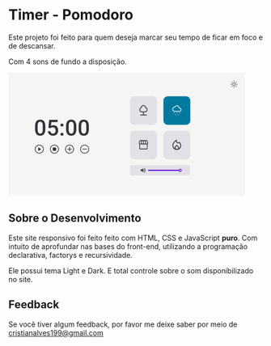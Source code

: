 
# Timer - Pomodoro

Este projeto foi feito para quem deseja marcar seu tempo de ficar em foco e de descansar. 

Com 4 sons de fundo a disposição.


![App Screenshot](./imgs/preVisualization.png)


## Sobre o Desenvolvimento

Este site responsivo foi feito feito com HTML, CSS e JavaScript **puro**. Com intuito de aprofundar nas bases do front-end, utilizando a programação declarativa, factorys e recursividade.

Ele possui tema Light e Dark. E total controle sobre o som disponibilizado no site.


## Feedback

Se você tiver algum feedback, por favor me deixe saber por meio de cristianalves199@gmail.com

